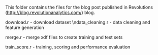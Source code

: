This folder contains the files for the blog post
published in Revolutions (http://blog.revolutionanalytics.com/) blog.

download.r - download dataset \ndata_cleaning.r - data cleaning and feature generation

merge.r - merge xdf files to create training and test sets

train_score.r - training, scoring and performance evaluation
